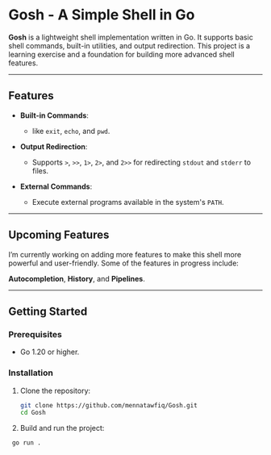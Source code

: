 # Gosh - A Simple Shell in Go

**Gosh** is a lightweight shell implementation written in Go. It supports basic shell commands, built-in utilities, and output redirection. This project is a learning exercise and a foundation for building more advanced shell features.

---

## Features

- **Built-in Commands**:
  - like `exit`, `echo`, and `pwd`.

- **Output Redirection**:
  - Supports `>`, `>>`, `1>`, `2>`, and `2>>` for redirecting `stdout` and `stderr` to files.

- **External Commands**:
  - Execute external programs available in the system's `PATH`.

---

## Upcoming Features

I’m currently working on adding more features to make this shell more powerful and user-friendly. Some of the features in progress include:

**Autocompletion**, **History**, and **Pipelines**.

---

## Getting Started

### Prerequisites

- Go 1.20 or higher.

### Installation

1. Clone the repository:
   ```bash
   git clone https://github.com/mennatawfiq/Gosh.git
   cd Gosh
   ```
2. Build and run the project:
  ```bash
   go run .
   ```
